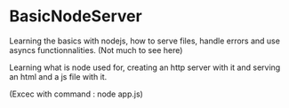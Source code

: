# BasicNodeServer
Learning the basics with nodejs, how to serve files, handle errors and use asyncs functionnalities. (Not much to see here)

Learning what is node used for, creating an http server with it and serving an html and a js file with it.

(Excec with command : node app.js)
